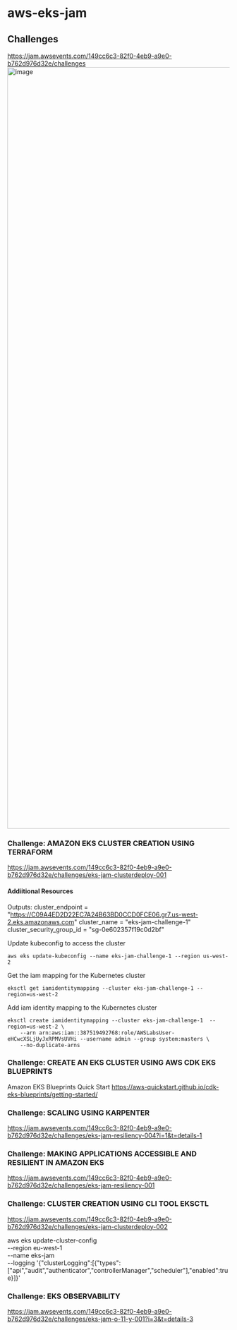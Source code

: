 # aws-eks-jam

## Challenges
https://jam.awsevents.com/149cc6c3-82f0-4eb9-a9e0-b762d976d32e/challenges 
<img width="1727" alt="image" src="https://github.com/raphaelkw/aws-eks-jam/assets/47944476/26bedcd4-71e9-4a76-add5-61e833a5414a">

### Challenge: AMAZON EKS CLUSTER CREATION USING TERRAFORM
https://jam.awsevents.com/149cc6c3-82f0-4eb9-a9e0-b762d976d32e/challenges/eks-jam-clusterdeploy-001 
#### Addiitional Resources
Outputs:
cluster_endpoint = "https://C09A4ED2D22EC7A24B63BD0CCD0FCE06.gr7.us-west-2.eks.amazonaws.com"
cluster_name = "eks-jam-challenge-1"
cluster_security_group_id = "sg-0e602357f19c0d2bf"

Update kubeconfig to access the cluster
```
aws eks update-kubeconfig --name eks-jam-challenge-1 --region us-west-2
```

Get the iam mapping for the Kubernetes cluster
```
eksctl get iamidentitymapping --cluster eks-jam-challenge-1 --region=us-west-2
```

Add iam identity mapping to the Kubernetes cluster 
```
eksctl create iamidentitymapping --cluster eks-jam-challenge-1  --region=us-west-2 \
    --arn arn:aws:iam::387519492768:role/AWSLabsUser-eHCwcXSLjUyJxRPMVsUVHi --username admin --group system:masters \
    --no-duplicate-arns
```
### Challenge: CREATE AN EKS CLUSTER USING AWS CDK EKS BLUEPRINTS
Amazon EKS Blueprints Quick Start
https://aws-quickstart.github.io/cdk-eks-blueprints/getting-started/ 


### Challenge: SCALING USING KARPENTER
https://jam.awsevents.com/149cc6c3-82f0-4eb9-a9e0-b762d976d32e/challenges/eks-jam-resiliency-004?i=1&t=details-1 

### Challenge: MAKING APPLICATIONS ACCESSIBLE AND RESILIENT IN AMAZON EKS
https://jam.awsevents.com/149cc6c3-82f0-4eb9-a9e0-b762d976d32e/challenges/eks-jam-resiliency-001

### Challenge: CLUSTER CREATION USING CLI TOOL EKSCTL
https://jam.awsevents.com/149cc6c3-82f0-4eb9-a9e0-b762d976d32e/challenges/eks-jam-clusterdeploy-002

aws eks update-cluster-config \
    --region eu-west-1 \
    --name eks-jam \
    --logging '{"clusterLogging":[{"types":["api","audit","authenticator","controllerManager","scheduler"],"enabled":true}]}'

### Challenge: EKS OBSERVABILITY
https://jam.awsevents.com/149cc6c3-82f0-4eb9-a9e0-b762d976d32e/challenges/eks-jam-o-11-y-001?i=3&t=details-3
